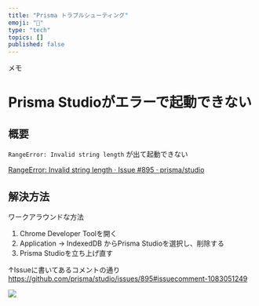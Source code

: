 ```yaml
---
title: "Prisma トラブルシューティング"
emoji: "🐙"
type: "tech"
topics: []
published: false
---
```


メモ

# Prisma Studioがエラーで起動できない

## 概要

`RangeError: Invalid string length` が出て起動できない

[RangeError: Invalid string length · Issue #895 · prisma/studio](https://github.com/prisma/studio/issues/895)


## 解決方法

ワークアラウンドな方法

1. Chrome Developer Toolを開く
2. Application → IndexedDB からPrisma Studioを選択し、削除する
3. Prisma Studioを立ち上げ直す

↑Issueに書いてあるコメントの通り
https://github.com/prisma/studio/issues/895#issuecomment-1083051249

![](https://storage.googleapis.com/zenn-user-upload/cdfa9cd8dc10-20230907.png)

